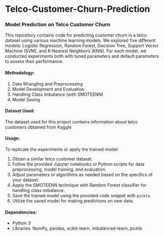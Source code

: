 # Telco-Customer-Churn-Prediction
### Model Prediction on Telco Customer Churn

This repository contains code for predicting customer churn in a telco dataset using various machine learning models. We explored five different models: Logistic Regression, Random Forest, Decision Tree, Support Vector Machine (SVM), and K-Nearest Neighbors (KNN). For each model, we conducted experiments both with tuned parameters and default parameters to assess their performance.

#### Methodology:
1. Data Wrangling and Preprocessing
2. Model Development and Evaluation
3. Handling Class Imbalance (with SMOTEENN)
4. Model Saving

#### Dataset Used:
The dataset used for this project contains information about telco customers obtained from Kaggle

#### Usage:
To replicate the experiments or apply the trained model:
1. Obtain a similar telco customer dataset.
2. Follow the provided Jupyter notebooks or Python scripts for data preprocessing, model training, and evaluation.
3. Adjust parameters or algorithms as needed based on the specifics of your dataset.
4. Apply the SMOTEENN technique with Random Forest classifier for handling class imbalance.
5. Save the trained model using the provided code snippet with `pickle`.
6. Utilize the saved model for making predictions on new data.

#### Dependencies:
- Python 3
- Libraries: NumPy, pandas, scikit-learn, imbalanced-learn, pickle
